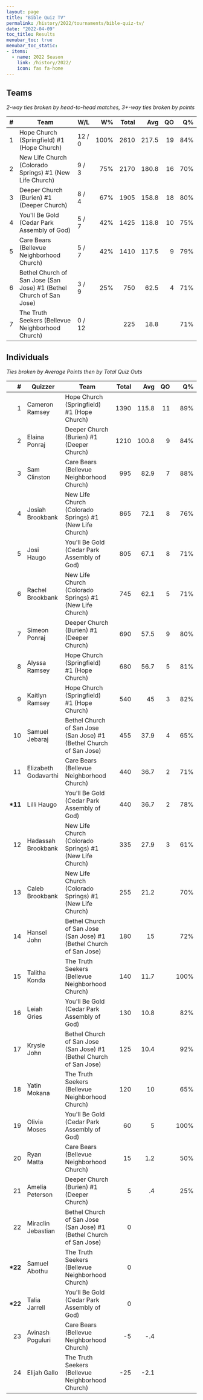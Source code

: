 ```yaml
---
layout: page
title: "Bible Quiz TV"
permalink: /history/2022/tournaments/bible-quiz-tv/
date: "2022-04-09"
toc_title: Results
menubar_toc: true
menubar_toc_static:
- items:
  - name: 2022 Season
    link: /history/2022/
    icon: fas fa-home
---
```


## Teams

*2-way ties broken by head-to-head matches, 3+-way ties broken by points*

|    # | Team                                                                | W/L    |   W% | Total |   Avg |   QO |   Q% |
| ---: | ------------------------------------------------------------------- | ------ | ---: | ----: | ----: | ---: | ---: |
|    1 | Hope Church (Springfield) #1 (Hope Church)                          | 12 / 0 | 100% |  2610 | 217.5 |   19 |  84% |
|    2 | New Life Church (Colorado Springs) #1 (New Life Church)             | 9 / 3  |  75% |  2170 | 180.8 |   16 |  70% |
|    3 | Deeper Church (Burien) #1 (Deeper Church)                           | 8 / 4  |  67% |  1905 | 158.8 |   18 |  80% |
|    4 | You'll Be Gold (Cedar Park Assembly of God)                         | 5 / 7  |  42% |  1425 | 118.8 |   10 |  75% |
|    5 | Care Bears (Bellevue Neighborhood Church)                           | 5 / 7  |  42% |  1410 | 117.5 |    9 |  79% |
|    6 | Bethel Church of San Jose (San Jose) #1 (Bethel Church of San Jose) | 3 / 9  |  25% |   750 |  62.5 |    4 |  71% |
|    7 | The Truth Seekers (Bellevue Neighborhood Church)                    | 0 / 12 |      |   225 |  18.8 |      |  71% |

## Individuals

*Ties broken by Average Points then by Total Quiz Outs*

|        # | Quizzer              | Team                                                                | Total |   Avg |   QO |   Q% |
| -------: | -------------------- | ------------------------------------------------------------------- | ----: | ----: | ---: | ---: |
|        1 | Cameron Ramsey       | Hope Church (Springfield) #1 (Hope Church)                          |  1390 | 115.8 |   11 |  89% |
|        2 | Elaina Ponraj        | Deeper Church (Burien) #1 (Deeper Church)                           |  1210 | 100.8 |    9 |  84% |
|        3 | Sam Clinston         | Care Bears (Bellevue Neighborhood Church)                           |   995 |  82.9 |    7 |  88% |
|        4 | Josiah Brookbank     | New Life Church (Colorado Springs) #1 (New Life Church)             |   865 |  72.1 |    8 |  76% |
|        5 | Josi Haugo           | You'll Be Gold (Cedar Park Assembly of God)                         |   805 |  67.1 |    8 |  71% |
|        6 | Rachel Brookbank     | New Life Church (Colorado Springs) #1 (New Life Church)             |   745 |  62.1 |    5 |  71% |
|        7 | Simeon Ponraj        | Deeper Church (Burien) #1 (Deeper Church)                           |   690 |  57.5 |    9 |  80% |
|        8 | Alyssa Ramsey        | Hope Church (Springfield) #1 (Hope Church)                          |   680 |  56.7 |    5 |  81% |
|        9 | Kaitlyn Ramsey       | Hope Church (Springfield) #1 (Hope Church)                          |   540 |    45 |    3 |  82% |
|       10 | Samuel Jebaraj       | Bethel Church of San Jose (San Jose) #1 (Bethel Church of San Jose) |   455 |  37.9 |    4 |  65% |
|       11 | Elizabeth Godavarthi | Care Bears (Bellevue Neighborhood Church)                           |   440 |  36.7 |    2 |  71% |
| **\*11** | Lilli Haugo          | You'll Be Gold (Cedar Park Assembly of God)                         |   440 |  36.7 |    2 |  78% |
|       12 | Hadassah Brookbank   | New Life Church (Colorado Springs) #1 (New Life Church)             |   335 |  27.9 |    3 |  61% |
|       13 | Caleb Brookbank      | New Life Church (Colorado Springs) #1 (New Life Church)             |   255 |  21.2 |      |  70% |
|       14 | Hansel John          | Bethel Church of San Jose (San Jose) #1 (Bethel Church of San Jose) |   180 |    15 |      |  72% |
|       15 | Talitha Konda        | The Truth Seekers (Bellevue Neighborhood Church)                    |   140 |  11.7 |      | 100% |
|       16 | Leiah Gries          | You'll Be Gold (Cedar Park Assembly of God)                         |   130 |  10.8 |      |  82% |
|       17 | Krysle John          | Bethel Church of San Jose (San Jose) #1 (Bethel Church of San Jose) |   125 |  10.4 |      |  92% |
|       18 | Yatin Mokana         | The Truth Seekers (Bellevue Neighborhood Church)                    |   120 |    10 |      |  65% |
|       19 | Olivia Moses         | You'll Be Gold (Cedar Park Assembly of God)                         |    60 |     5 |      | 100% |
|       20 | Ryan Matta           | Care Bears (Bellevue Neighborhood Church)                           |    15 |   1.2 |      |  50% |
|       21 | Amelia Peterson      | Deeper Church (Burien) #1 (Deeper Church)                           |     5 |    .4 |      |  25% |
|       22 | Miraclin Jebastian   | Bethel Church of San Jose (San Jose) #1 (Bethel Church of San Jose) |     0 |       |      |      |
| **\*22** | Samuel Abothu        | The Truth Seekers (Bellevue Neighborhood Church)                    |     0 |       |      |      |
| **\*22** | Talia Jarrell        | You'll Be Gold (Cedar Park Assembly of God)                         |     0 |       |      |      |
|       23 | Avinash Poguluri     | Care Bears (Bellevue Neighborhood Church)                           |    -5 |   -.4 |      |      |
|       24 | Elijah Gallo         | The Truth Seekers (Bellevue Neighborhood Church)                    |   -25 |  -2.1 |      |      |


